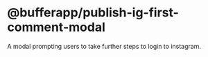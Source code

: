 # @bufferapp/publish-ig-first-comment-modal

A modal prompting users to take further steps to login to instagram.

